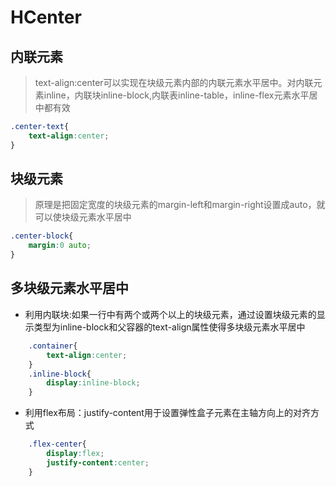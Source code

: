 # HCenter

## 内联元素

> text-align:center可以实现在块级元素内部的内联元素水平居中。对内联元素inline，内联块inline-block,内联表inline-table，inline-flex元素水平居中都有效

```css
.center-text{
    text-align:center;
}
```

## 块级元素

> 原理是把固定宽度的块级元素的margin-left和margin-right设置成auto，就可以使块级元素水平居中

```css
.center-block{
    margin:0 auto;
}
```

## 多块级元素水平居中

+ 利用内联块:如果一行中有两个或两个以上的块级元素，通过设置块级元素的显示类型为inline-block和父容器的text-align属性使得多块级元素水平居中
  
```css
    .container{
        text-align:center;
    }
    .inline-block{
        display:inline-block;
    }
```

+ 利用flex布局：justify-content用于设置弹性盒子元素在主轴方向上的对齐方式

```css
    .flex-center{
        display:flex;
        justify-content:center;
    }
```
